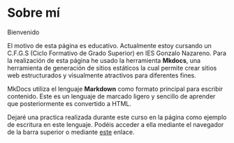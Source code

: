 # Sobre mí 

Bienvenido

El motivo de esta página es educativo. Actualmente estoy cursando un C.F.G.S (Ciclo Formativo de Grado Superior) 
en IES Gonzalo Nazareno. 
Para la realización de esta página he usado la herramienta **Mkdocs**, una herramienta de generación de sitios 
estáticos la cual permite crear sitios web estructurados y visualmente atractivos para diferentes fines.

MkDocs utiliza el lenguaje **Markdown** como formato principal para escribir contenido. Este es un lenguaje de 
marcado ligero y sencillo de aprender que posteriormente es convertido a HTML.

Dejaré una practica realizada durante este curso en la página como ejemplo de escritura en este lenguaje. 
Podéis acceder a ella mediante el navegador de la barra superior o mediante [este](Openvas.md) enlace.